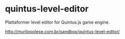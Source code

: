 quintus-level-editor
====================

Plattaformer level editor for Quintus.js game engine.

http://murilopolese.com.br/sandbox/quintus-level-editor/
